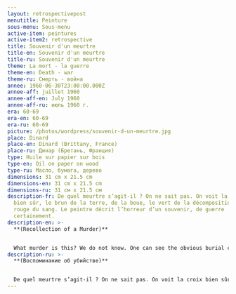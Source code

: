 ```yaml
---
layout: retrospectivepost
menutitle: Peinture
sous-menu: Sous-menu
active-item: peintures
active-item2: retrospective
title: Souvenir d'un meurtre
title-en: Souvenir d'un meurtre
title-ru: Souvenir d'un meurtre
theme: La mort - la guerre
theme-en: Death - war
theme-ru: Смерть - война
annee: 1960-06-30T23:00:00.000Z
annee-aff: juillet 1960
annee-aff-en: July 1960
annee-aff-ru: июль 1960 г.
era: 60-69
era-en: 60-69
era-ru: 60-69
picture: /photos/wordpress/souvenir-d-un-meurtre.jpg
place: Dinard
place-en: Dinard (Brittany, France)
place-ru: Динар (Бретань, Франция)
type: Huile sur papier sur bois
type-en: Oil on paper on wood
type-ru: Масло, бумага, дерево
dimensions: 31 cm x 21.5 cm
dimensions-en: 31 cm x 21.5 cm
dimensions-ru: 31 см x 21.5 см
description-fr: De quel meurtre s’agit-il ? On ne sait pas. On voit la croix
  bien sûr, le brun de la terre, de la boue, le vert de la décomposition, le
  rouge du sang. Le peintre décrit l’horreur d’un souvenir, de guerre
  certainement.
description-en: >-
  **(Recollection of a Murder)**


  What murder is this? We do not know. One can see the obvious burial cross, brown earth, mud, green decaying matter, red blood. The artist describes the horror of a memory, certainly in wartime.
description-ru: >-
  **(Воспоминание об убийстве)**


  De quel meurtre s’agit-il ? On ne sait pas. On voit la croix bien sûr, le brun de la terre, de la boue, le vert de la décomposition, le rouge du sang. Le peintre décrit l’horreur d’un souvenir, de guerre certainement.
---
```

